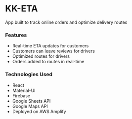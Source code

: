 # KK-ETA
App built to track online orders and optimize delivery routes 

### Features 
 * Real-time ETA updates for customers 
 * Customers can leave reviews for drivers 
 * Optimized routes for drivers 
 * Orders added to routes in real-time

### Technologies Used
 * React
 * Material-UI
 * Firebase
 * Google Sheets API 
 * Google Maps API
 * Deployed on AWS Amplify 
 



